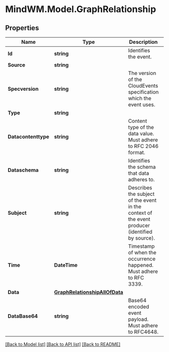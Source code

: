 # MindWM.Model.GraphRelationship

## Properties

Name | Type | Description | Notes
------------ | ------------- | ------------- | -------------
**Id** | **string** | Identifies the event. | 
**Source** | **string** |  | 
**Specversion** | **string** | The version of the CloudEvents specification which the event uses. | 
**Type** | **string** |  | 
**Datacontenttype** | **string** | Content type of the data value. Must adhere to RFC 2046 format. | [optional] 
**Dataschema** | **string** | Identifies the schema that data adheres to. | [optional] 
**Subject** | **string** | Describes the subject of the event in the context of the event producer (identified by source). | [optional] 
**Time** | **DateTime** | Timestamp of when the occurrence happened. Must adhere to RFC 3339. | [optional] 
**Data** | [**GraphRelationshipAllOfData**](GraphRelationshipAllOfData.md) |  | [optional] 
**DataBase64** | **string** | Base64 encoded event payload. Must adhere to RFC4648. | [optional] 

[[Back to Model list]](../README.md#documentation-for-models) [[Back to API list]](../README.md#documentation-for-api-endpoints) [[Back to README]](../README.md)

